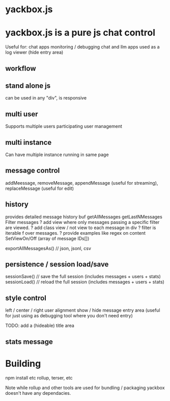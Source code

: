 # yackbox.js

# yackbox.js is a pure js chat control
Useful for:
chat apps
monitoring / debugging chat  and llm apps
used as a log viewer (hide entry area)

## workflow

## stand alone js
can be used in any "div", is responsive



## multi user
Supports multiple users participating
user management 

## multi instance
Can have multiple instance running in same page

## message control
addMeessage, removeMessage, appendMessage (useful for streaming), replaceMessage (useful for edit)

## history
provides detailed message history buf
getAllMessages
getLastNMessages
Filter messages 
? add view where only messages passing a specific filter are viewed.
    ? add class view / not view to each message in div
    ? filter is iterable f over messages.
        ? provide examples like regex on content
SetViewOn/Off (array of message IDs[])

exportAllMessagesAs() // json, jsonl, csv

## persistence / session load/save
sessionSave()    // save the full session (includes messages + users + stats)
sessionLoad()    // reload the full session (includes messages + users + stats)
## style control
left / center / right user alignment
show / hide message entry area (useful for just using as debugging tool where you don't need entry)

TODO: add a (hideable) title area


## stats message


# Building
npm install  etc
rollup, terser, etc

Note while rollup and other tools are used for bundling / packaging yackbox doesn't have any dependacies.
